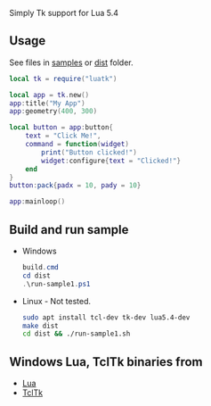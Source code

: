 Simply Tk support for Lua 5.4


## Usage

See files in [samples](samples) or [dist](dist) folder.
```lua
local tk = require("luatk")

local app = tk.new()
app:title("My App")
app:geometry(400, 300)

local button = app:button{
    text = "Click Me!",
    command = function(widget)
        print("Button clicked!")
        widget:configure{text = "Clicked!"}
    end
}
button:pack{padx = 10, pady = 10}

app:mainloop()
```


## Build and run sample

* Windows
    ```powershell
    build.cmd
    cd dist
    .\run-sample1.ps1
    ```

* Linux - Not tested.
    ```sh
    sudo apt install tcl-dev tk-dev lua5.4-dev
    make dist
    cd dist && ./run-sample1.sh
    ```


## Windows Lua, TclTk binaries from

* [Lua](https://github.com/edp1096/my-lua-set/blob/main/install_lua.ps1)
* [TclTk](https://github.com/edp1096/tcltk)

